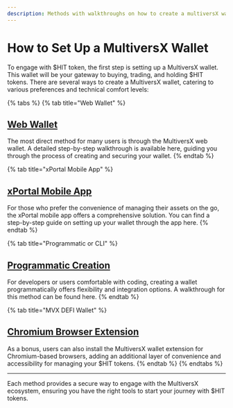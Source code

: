```yaml
---
description: Methods with walkthroughs on how to create a multiversX wallet
---
```


# How to Set Up a MultiversX Wallet

To engage with $HIT token, the first step is setting up a MultiversX wallet. This wallet will be your gateway to buying, trading, and holding $HIT tokens. There are several ways to create a MultiversX wallet, catering to various preferences and technical comfort levels:

{% tabs %}
{% tab title="Web Wallet" %}
## [**Web Wallet**](web-wallet.md)

The most direct method for many users is through the MultiversX web wallet. A detailed step-by-step walkthrough is available here, guiding you through the process of creating and securing your wallet.
{% endtab %}

{% tab title="xPortal Mobile App" %}
## [**xPortal Mobile App**](xportal-mobile-app.md)

For those who prefer the convenience of managing their assets on the go, the xPortal mobile app offers a comprehensive solution. You can find a step-by-step guide on setting up your wallet through the app here.
{% endtab %}

{% tab title="Programmatic or CLI" %}
## [**Programmatic Creation**](programmatic-or-cli.md)

For developers or users comfortable with coding, creating a wallet programmatically offers flexibility and integration options. A walkthrough for this method can be found here.
{% endtab %}

{% tab title="MVX DEFI Wallet" %}
## [**Chromium Browser Extension**](chromium-browser-extension.md)

As a bonus, users can also install the MultiversX wallet extension for Chromium-based browsers, adding an additional layer of convenience and accessibility for managing your $HIT tokens.
{% endtab %}
{% endtabs %}

***

Each method provides a secure way to engage with the MultiversX ecosystem, ensuring you have the right tools to start your journey with $HIT tokens.

